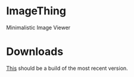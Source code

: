 ImageThing
==========

Minimalistic Image Viewer

Downloads
=========

[This](http://download1322.mediafire.com/745c32wik1pg/tpodt5349ccp328/ImageThing.exe) should be a build of the most recent version.
